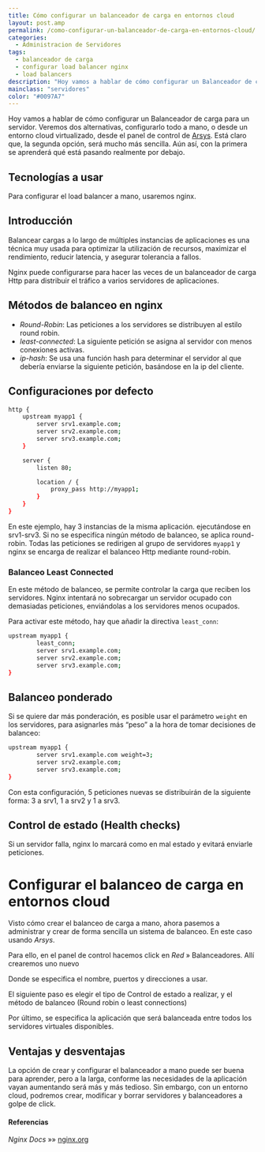```yaml
---
title: Cómo configurar un balanceador de carga en entornos cloud
layout: post.amp
permalink: /como-configurar-un-balanceador-de-carga-en-entornos-cloud/
categories:
  - Administracion de Servidores
tags:
  - balanceador de carga
  - configurar load balancer nginx
  - load balancers
description: "Hoy vamos a hablar de cómo configurar un Balanceador de carga para un servidor. Veremos dos alternativas, configurarlo todo a mano, o desde un entorno cloud virtualizado, desde el panel de control de Arsys. Está claro que, la segunda opción, será mucho más sencilla. Aún así, con la primera se aprenderá qué está pasando realmente por debajo."
mainclass: "servidores"
color: "#0097A7"
---
```

Hoy vamos a hablar de cómo configurar un Balanceador de carga para un servidor. Veremos dos alternativas, configurarlo todo a mano, o desde un entorno cloud virtualizado, desde el panel de control de [Arsys][1]. Está claro que, la segunda opción, será mucho más sencilla. Aún así, con la primera se aprenderá qué está pasando realmente por debajo.

## Tecnologías a usar

Para configurar el load balancer a mano, usaremos nginx.

## Introducción

Balancear cargas a lo largo de múltiples instancias de aplicaciones es una técnica muy usada para optimizar la utilización de recursos, maximizar el rendimiento, reducir latencia, y asegurar tolerancia a fallos.

Nginx puede configurarse para hacer las veces de un balanceador de carga Http para distribuir el tráfico a varios servidores de aplicaciones.

<!--more-->

## Métodos de balanceo en nginx

  * *Round-Robin*: Las peticiones a los servidores se distribuyen al estilo round robin.
  * *least-connected*: La siguiente petición se asigna al servidor con menos conexiones activas.
  * *ip-hash*: Se usa una función hash para determinar el servidor al que debería enviarse la siguiente petición, basándose en la ip del cliente.

## Configuraciones por defecto

```bash
http {
    upstream myapp1 {
        server srv1.example.com;
        server srv2.example.com;
        server srv3.example.com;
    }

    server {
        listen 80;

        location / {
            proxy_pass http://myapp1;
        }
    }
}

```

En este ejemplo, hay 3 instancias de la misma aplicación. ejecutándose en srv1-srv3. Si no se especifíca ningún método de balanceo, se aplica round-robin. Todas las peticiones se redirigen al grupo de servidores `myapp1` y nginx se encarga de realizar el balanceo Http mediante round-robin.

### Balanceo Least Connected

En este método de balanceo, se permite controlar la carga que reciben los servidores. Nginx intentará no sobrecargar un servidor ocupado con demasiadas peticiones, enviándolas a los servidores menos ocupados.

Para activar este método, hay que añadir la directiva `least_conn`:

```bash
upstream myapp1 {
        least_conn;
        server srv1.example.com;
        server srv2.example.com;
        server srv3.example.com;
}

```

## Balanceo ponderado

Si se quiere dar más ponderación, es posible usar el parámetro `weight` en los servidores, para asignarles más “peso” a la hora de tomar decisiones de balanceo:

```bash
upstream myapp1 {
        server srv1.example.com weight=3;
        server srv2.example.com;
        server srv3.example.com;
}

```

Con esta configuración, 5 peticiones nuevas se distribuirán de la siguiente forma: 3 a srv1, 1 a srv2 y 1 a srv3.

## Control de estado (Health checks)

Si un servidor falla, nginx lo marcará como en mal estado y evitará enviarle peticiones.

# Configurar el balanceo de carga en entornos cloud

Visto cómo crear el balanceo de carga a mano, ahora pasemos a administrar y crear de forma sencilla un sistema de balanceo. En este caso usando *Arsys*.

Para ello, en el panel de control hacemos click en *Red* » Balanceadores. Allí crearemos uno nuevo

<amp-img on="tap:lightbox1" role="button" tabindex="0" layout="responsive" src="/assets/img/2015/03/Balanceadoresdecarga1.png" alt="Balanceadoresdecarga1" width="815px" height="531px" />

Donde se especifica el nombre, puertos y direcciones a usar.

El siguiente paso es elegir el tipo de Control de estado a realizar, y el método de balanceo (Round robin o least connections)

<amp-img on="tap:lightbox1" role="button" tabindex="0" layout="responsive" src="/assets/img/2015/03/Balanceadoresdecarga2.png" alt="Balanceadoresdecarga2" width="812px" height="532px" />

Por último, se especifica la aplicación que será balanceada entre todos los servidores virtuales disponibles.

<amp-img on="tap:lightbox1" role="button" tabindex="0" layout="responsive" src="/assets/img/2015/03/Balanceadoresdecarga3.png" alt="Balanceadoresdecarga3" width="815px" height="529px" />

## Ventajas y desventajas

La opción de crear y configurar el balanceador a mano puede ser buena para aprender, pero a la larga, conforme las necesidades de la aplicación vayan aumentando será más y más tedioso. Sin embargo, con un entorno cloud, podremos crear, modificar y borrar servidores y balanceadores a golpe de click.

#### Referencias

*Nginx Docs* »» <a href="http://nginx.org/en/docs/http/load_balancing.html" target="_blank">nginx.org</a>



 [1]: http://www.arsys.es/servidores/cloud?utm_source=cooperation&utm;_medium=baul&utm;_term=balanceador&utm;_content=online&utm;_campaign=cloud
